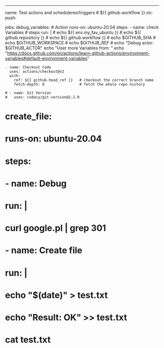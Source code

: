 ---
name: Test actions and scheduleres/triggers  # ${{ github.workflow }}
on:
  push:

jobs:
  debug_variables:    # Action
    runs-on: ubuntu-20.04
    steps:
    - name: check Variables   # steps
      run: |
        # echo ${{ env.my_fav_ubuntu }}
        # echo ${{ github.repository }}
        # echo ${{ github.workflow }}
        # echo $GITHUB_SHA
        # echo $GITHUB_WORKSPACE
        # echo $GITHUB_REF
        # echo "Debug actor:  $GITHUB_ACTOR"
        echo "User more Variables from: " 
        echo "https://docs.github.com/en/actions/learn-github-actions/environment-variables#default-environment-variables"


    - name: Checkout Code
      uses: actions/checkout@v2
      with:
        ref: ${{ github.head_ref }}   # checkout the correct branch name
        fetch-depth: 0                # fetch the whole repo history

    # - name: Git Version
    #   uses: codacy/git-version@2.2.0

  # create_file:
  #   runs-on: ubuntu-20.04
  #   steps:
  #   - name: Debug
  #     run: |
  #       curl google.pl | grep 301
    
  #   - name: Create file
  #     run: |
  #       echo "$(date)" > test.txt
  #       echo "Result: OK" >> test.txt
  #       cat test.txt
    

          